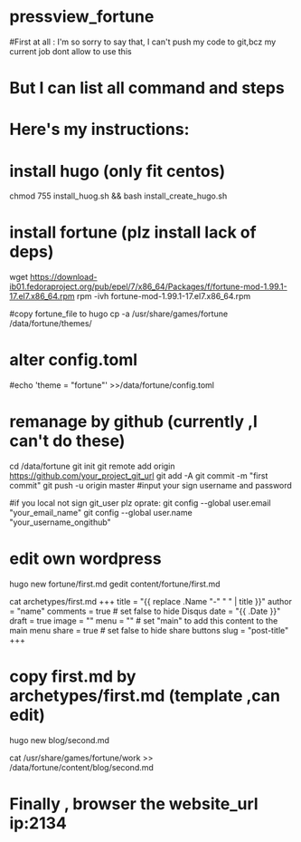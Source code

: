 # pressview_fortune
#First at all : I'm so sorry to say that, I can't push my code to git,bcz my  current job  dont allow to use this 
# But I can list all command and steps
# Here's my instructions:


# install hugo  (only fit centos)
chmod 755 install_huog.sh && bash install_create_hugo.sh

# install fortune (plz install lack of  deps)
wget https://download-ib01.fedoraproject.org/pub/epel/7/x86_64/Packages/f/fortune-mod-1.99.1-17.el7.x86_64.rpm
rpm  -ivh   fortune-mod-1.99.1-17.el7.x86_64.rpm           
 
 #copy  fortune_file to hugo
cp -a /usr/share/games/fortune  /data/fortune/themes/
# alter config.toml  
#echo 'theme = "fortune"' >>/data/fortune/config.toml

# remanage by github  (currently  ,I can't do these)
cd /data/fortune
git init
git remote add origin https://github.com/your_project_git_url
git add -A
git commit -m "first commit"
git push -u origin master  #input your sign username and password

#if you local not sign git_user plz oprate:
git config --global user.email "your_email_name"
git config --global user.name "your_username_ongithub"


# edit own wordpress
hugo new fortune/first.md
gedit  content/fortune/first.md

cat archetypes/first.md
+++
title = "{{ replace .Name "-" " " | title }}"
author = "name"
comments = true # set false to hide Disqus
date = "{{ .Date }}"
draft = true
image = ""
menu = ""               # set "main" to add this content to the main menu
share = true    # set false to hide share buttons
slug = "post-title"
+++

# copy first.md by archetypes/first.md  (template ,can edit)
hugo new blog/second.md

cat /usr/share/games/fortune/work >> /data/fortune/content/blog/second.md

# Finally , browser the website_url  ip:2134

